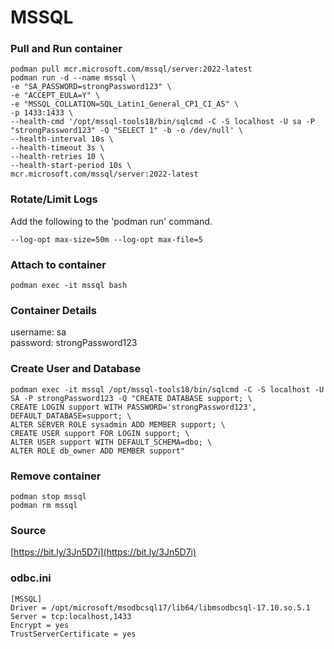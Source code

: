 # MSSQL
### Pull and Run container
```
podman pull mcr.microsoft.com/mssql/server:2022-latest
podman run -d --name mssql \
-e "SA_PASSWORD=strongPassword123" \
-e "ACCEPT_EULA=Y" \
-e "MSSQL_COLLATION=SQL_Latin1_General_CP1_CI_AS" \
-p 1433:1433 \
--health-cmd '/opt/mssql-tools18/bin/sqlcmd -C -S localhost -U sa -P "strongPassword123" -Q "SELECT 1" -b -o /dev/null' \
--health-interval 10s \
--health-timeout 3s \
--health-retries 10 \
--health-start-period 10s \
mcr.microsoft.com/mssql/server:2022-latest
```

### Rotate/Limit Logs
Add the following to the 'podman run' command.  
```
--log-opt max-size=50m --log-opt max-file=5
```

### Attach to container
```
podman exec -it mssql bash
```

### Container Details
username: sa   
password: strongPassword123  

### Create User and Database
```
podman exec -it mssql /opt/mssql-tools18/bin/sqlcmd -C -S localhost -U SA -P strongPassword123 -Q "CREATE DATABASE support; \
CREATE LOGIN support WITH PASSWORD='strongPassword123', DEFAULT_DATABASE=support; \
ALTER SERVER ROLE sysadmin ADD MEMBER support; \
CREATE USER support FOR LOGIN support; \
ALTER USER support WITH DEFAULT_SCHEMA=dbo; \
ALTER ROLE db_owner ADD MEMBER support"
```

### Remove container
```
podman stop mssql
podman rm mssql
```

### Source
[https://bit.ly/3Jn5D7i](https://bit.ly/3Jn5D7i)  

### odbc.ini
```
[MSSQL]  
Driver = /opt/microsoft/msodbcsql17/lib64/libmsodbcsql-17.10.so.5.1  
Server = tcp:localhost,1433
Encrypt = yes
TrustServerCertificate = yes
```